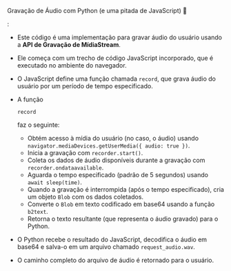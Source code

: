 Gravação de Áudio com Python (e uma pitada de JavaScript) 🎤

:

- Este código é uma implementação para gravar áudio do usuário usando a **API de Gravação de MídiaStream**.

- Ele começa com um trecho de código JavaScript incorporado, que é executado no ambiente do navegador.

- O JavaScript define uma função chamada `record`, que grava áudio do usuário por um período de tempo especificado.

- A função

   

  ```
  record
  ```

   

  faz o seguinte:

  - Obtém acesso à mídia do usuário (no caso, o áudio) usando `navigator.mediaDevices.getUserMedia({ audio: true })`.
  - Inicia a gravação com `recorder.start()`.
  - Coleta os dados de áudio disponíveis durante a gravação com `recorder.ondataavailable`.
  - Aguarda o tempo especificado (padrão de 5 segundos) usando `await sleep(time)`.
  - Quando a gravação é interrompida (após o tempo especificado), cria um objeto `Blob` com os dados coletados.
  - Converte o `Blob` em texto codificado em base64 usando a função `b2text`.
  - Retorna o texto resultante (que representa o áudio gravado) para o Python.

- O Python recebe o resultado do JavaScript, decodifica o áudio em base64 e salva-o em um arquivo chamado `request_audio.wav`.

- O caminho completo do arquivo de áudio é retornado para o usuário.
